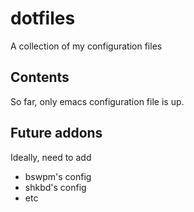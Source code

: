 # dotfiles
A collection of my configuration files 


## Contents
So far, only emacs configuration file is up. 

## Future addons
Ideally, need to add 
* bswpm's config
* shkbd's config
* etc
